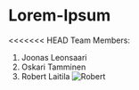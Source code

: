 # Lorem-Ipsum
<<<<<<< HEAD
Team Members:
1. Joonas Leonsaari
2. Oskari Tamminen
3. Robert Laitila
![Robert](http://cdn1-www.dogtime.com/assets/uploads/gallery/shiba-inu-dog-breed-picutres/8-side.jpg)
